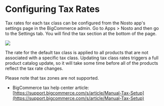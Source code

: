 # Configuring Tax Rates

Tax rates for each tax class can be configured from the Nosto app's settings page in the BigCommerce admin. Go to Apps &gt; Nosto and then go to the Settings tab. You will find the tax section at the bottom of the page.

![](https://user-images.githubusercontent.com/22770093/64149009-7e572000-ce2d-11e9-94c0-9c1a17be6a26.png)

The rate for the default tax class is applied to all products that are not associated with a specific tax class. Updating tax class rates triggers a full product catalog update, so it will take some time before all of the products reflect the tax rate changes.

Please note that tax zones are not supported.

* BigCommerce tax help center article: [https://support.bigcommerce.com/s/article/Manual-Tax-Setup](https://support.bigcommerce.com/s/article/Manual-Tax-Setup)

